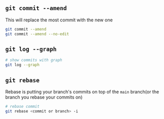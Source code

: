 ## `git commit --amend`
This will replace the most commit with the new one
```bash
git commit --amend
git commit --amend --no-edit
```

## `git log --graph`
```bash
# show commits with graph
git log --graph
```

## `git rebase`
Rebase is putting your branch's commits on top of the `main` branch(or the branch you rebase your commits on)
```bash
# rebase commit
git rebase <commit or branch> -i
```

